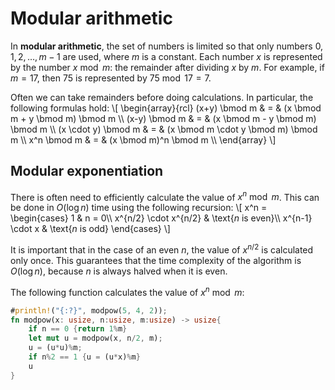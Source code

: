 # Modular arithmetic

In **modular arithmetic**,
the set of numbers is limited so
that only numbers $0,1,2,\ldots,m-1$ are used,
where $m$ is a constant.
Each number $x$ is
represented by the number $x \bmod m$:
the remainder after dividing $x$ by $m$.
For example, if $m=17$, then $75$
is represented by $75 \bmod 17 = 7$.

Often we can take remainders before doing
calculations.
In particular, the following formulas hold:
\\[
\\begin{array}{rcl}
(x+y) \\bmod m & = & (x \\bmod m + y \\bmod m) \\bmod m \\\\
(x-y) \\bmod m & = & (x \\bmod m - y \\bmod m) \\bmod m \\\\
(x \\cdot y) \\bmod m & = & (x \\bmod m \\cdot y \\bmod m) \\bmod m \\\\
x^n \\bmod m & = & (x \\bmod m)^n \\bmod m \\\\
\\end{array}
\\]

## Modular exponentiation

There is often need to efficiently calculate
the value of $x^n \bmod m$.
This can be done in $O(\log n)$ time
using the following recursion:
\\[
    x^n = \\begin{cases}
               1        & n = 0\\\\
               x^{n/2} \\cdot x^{n/2} & \\text{$n$ is even}\\\\
               x^{n-1} \\cdot x & \\text{$n$ is odd}
           \\end{cases}
\\]

It is important that in the case of an even $n$,
the value of $x^{n/2}$ is calculated only once.
This guarantees that the time complexity of the
algorithm is $O(\log n)$, because $n$ is always halved
when it is even.

The following function calculates the value of
$x^n \bmod m$:

```rust
#println!("{:?}", modpow(5, 4, 2));
fn modpow(x: usize, n:usize, m:usize) -> usize{
    if n == 0 {return 1%m}
    let mut u = modpow(x, n/2, m);
    u = (u*u)%m;
    if n%2 == 1 {u = (u*x)%m}
    u
}
```
